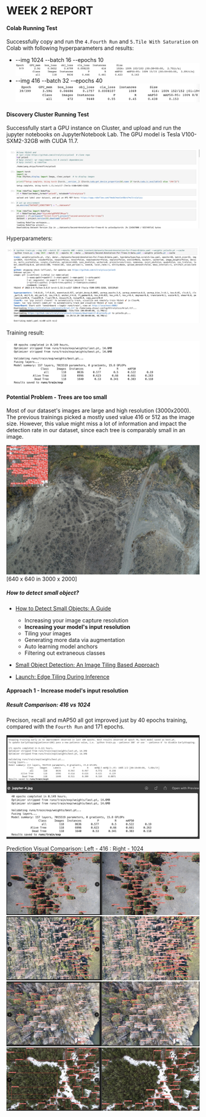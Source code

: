 # WEEK 2 REPORT

#### Colab Running Test
Successfully copy and run the `4.Fourth Run` and `5.Tile With Saturation` on Colab with following hyperparameters and results:
- --img 1024 --batch 16 --epochs 10
![run-1](./images/run-2.jpg)
- --img 416 --batch 32 --epochs 40
![run-2](./images/run-1.jpg)

#### Discovery Cluster Running Test
Successfully start a GPU instance on Cluster, and upload and run the jupyter notebooks on JupyterNotebook Lab. The GPU model is Tesla V100-SXM2-32GB with CUDA 11.7.

![jupyter-2](./images/jupyter-2.jpg)

Hyperparameters:  

![jupyter-3](./images/jupyter-3.jpg)

Training result:  

![jupyter-4](./images/jupyter-4.jpg)

#### Potential Problem - Trees are too small
Most of our dataset's images are large and high resolution (3000x2000). The previous trainings picked a mostly used value 416 or 512 as the image size. However, this value might miss a lot of information and impact the detection rate in our dataset, since each tree is comparably small in an image.

![too-small](./images/toosmall.jpg)
[640 x 640 in 3000 x 2000]

##### How to detect small object?
- [How to Detect Small Objects: A Guide](https://blog.roboflow.com/detect-small-objects/)
    - Increasing your image capture resolution
    - **Increasing your model's input resolution**
    - Tiling your images
    - Generating more data via augmentation
    - Auto learning model anchors
    - Filtering out extraneous classes  

- [Small Object Detection: An Image Tiling Based Approach](https://binginagesh.medium.com/small-object-detection-an-image-tiling-based-approach-bce572d890ca)
- [Launch: Edge Tiling During Inference](https://blog.roboflow.com/edge-tiling-during-inference/)


#### Approach 1 - Increase model's input resolution

##### Result Comparison: 416 vs 1024
Precison, recall and mAP50 all got improved just by 40 epochs training, compared with the `Fourth Run` and 171 epochs.  
  
![compare-0](./images/compare-0.jpg)

Prediction Visual Comparison:
Left - 416    :   Right - 1024
![compare-1](./images/compare-1.jpg)
![compare-2](./images/compare-2.jpg)
![compare-3](./images/compare-3.jpg)
![compare-4](./images/compare-4.jpg)
